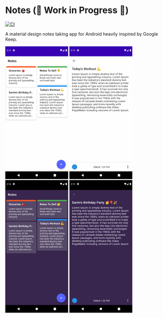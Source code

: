 # Notes (:construction: Work in Progress :construction:)

[![CI](https://github.com/rafayali/notes/workflows/CI/badge.svg?branch=master)](https://github.com/rafayali/notes/actions)

A material design notes taking app for Android heavily inspired by Google Keep.

<img src="readme/1.png" alt="Notes Screenshot 1" width="200"></img>
<img src="readme/2.png" alt="Notes Screenshot 2" width="200"></img>
<img src="readme/3.png" alt="Notes Screenshot 3" width="200"></img>
<img src="readme/4.png" alt="Notes Screenshot 4" width="200"></img>